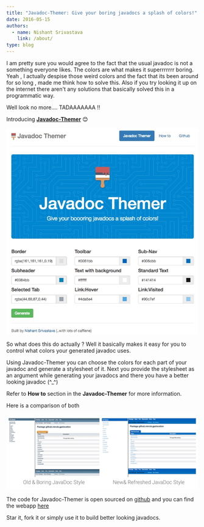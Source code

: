 ```yaml
---
title: "Javadoc-Themer: Give your boring javadocs a splash of colors!"
date: 2016-05-15
authors:
  - name: Nishant Srivastava
    link: /about/
type: blog
---
```


<!--more-->

I am pretty sure you would agree to the fact that the usual javadoc is not a something everyone likes. The colors are what makes it superrrrrrr boring. Yeah , I actually despise those weird colors and the fact that its been around for so long , made me think how to solve this. Also if you try looking it up on the internet there aren't any solutions that basically solved this in a programmatic way.

Well look no more.... TADAAAAAAA !!

Introducing **[Javadoc-Themer](https://nisrulz.com/javadoc-themer/)** 😊

![Banner](img/javadocthemer/javadocthemer.png)

So what does this do actually ? Well it basically makes it easy for you to control what colors your generated javadoc uses.

Using Javadoc-Themer you can choose the colors for each part of your javadoc and generate a stylesheet of it. Next you provide the stylesheet as an argument while generating your javadocs and there you have a better looking javadoc (^\_^)

Refer to **How to** section in the **Javadoc-Themer** for more information.

Here is a comparison of both

![javadocdiff](img/javadocthemer/javadocdiff.png)

The code for Javadoc-Themer is open sourced on [github](https://github.com/nisrulz/javadoc-themer) and you can find the webapp [here](https://nisrulz.com/javadoc-themer/)

Star it, fork it or simply use it to build better looking javadocs.
